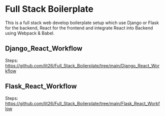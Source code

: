 # Full Stack Boilerplate

This is a full stack web develop boilerplate setup which use Django or Flask for the backend, React for the frontend and integrate React into Backend using Webpack & Babel.

## Django_React_Workflow
Steps: https://github.com/lit26/Full_Stack_Boilerplate/tree/main/Django_React_Workflow

## Flask_React_Workflow
Steps: https://github.com/lit26/Full_Stack_Boilerplate/tree/main/Flask_React_Workflow
